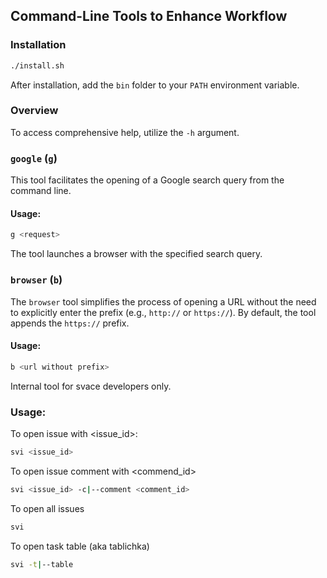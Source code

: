 ## Command-Line Tools to Enhance Workflow

### Installation

```sh
./install.sh
```

After installation, add the `bin` folder to your `PATH` environment variable.

### Overview

To access comprehensive help, utilize the `-h` argument.

### `google` (`g`)

This tool facilitates the opening of a Google search query from the command line.

#### Usage:
```sh
g <request>
```

The tool launches a browser with the specified search query.

### `browser` (`b`)

The `browser` tool simplifies the process of opening a URL without the need to explicitly enter the prefix (e.g., `http://` or `https://`). By default, the tool appends the `https://` prefix.

#### Usage:
```sh
b <url without prefix>
```
Internal tool for svace developers only.

### Usage:
To open issue with <issue_id>:
```sh
svi <issue_id>
```

To open issue comment with <commend_id>
```sh
svi <issue_id> -c|--comment <comment_id>
```

To open all issues
```sh
svi
```

To open task table (aka tablichka)
```sh
svi -t|--table
```
